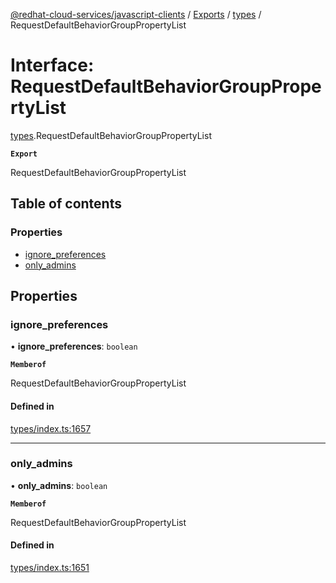 [@redhat-cloud-services/javascript-clients](../README.md) / [Exports](../modules.md) / [types](../modules/types.md) / RequestDefaultBehaviorGroupPropertyList

# Interface: RequestDefaultBehaviorGroupPropertyList

[types](../modules/types.md).RequestDefaultBehaviorGroupPropertyList

**`Export`**

RequestDefaultBehaviorGroupPropertyList

## Table of contents

### Properties

- [ignore\_preferences](types.RequestDefaultBehaviorGroupPropertyList.md#ignore_preferences)
- [only\_admins](types.RequestDefaultBehaviorGroupPropertyList.md#only_admins)

## Properties

### ignore\_preferences

• **ignore\_preferences**: `boolean`

**`Memberof`**

RequestDefaultBehaviorGroupPropertyList

#### Defined in

[types/index.ts:1657](https://github.com/RedHatInsights/javascript-clients/blob/main/packages/notifications/types/index.ts#L1657)

___

### only\_admins

• **only\_admins**: `boolean`

**`Memberof`**

RequestDefaultBehaviorGroupPropertyList

#### Defined in

[types/index.ts:1651](https://github.com/RedHatInsights/javascript-clients/blob/main/packages/notifications/types/index.ts#L1651)
